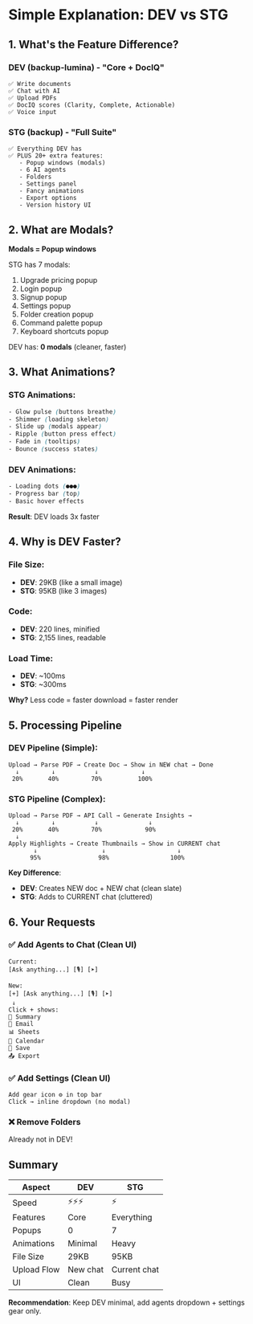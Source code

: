 # Simple Explanation: DEV vs STG

## 1. What's the Feature Difference?

### DEV (backup-lumina) - "Core + DocIQ"
```
✅ Write documents
✅ Chat with AI
✅ Upload PDFs
✅ DocIQ scores (Clarity, Complete, Actionable)
✅ Voice input
```

### STG (backup) - "Full Suite"
```
✅ Everything DEV has
✅ PLUS 20+ extra features:
   - Popup windows (modals)
   - 6 AI agents
   - Folders
   - Settings panel
   - Fancy animations
   - Export options
   - Version history UI
```

## 2. What are Modals?

**Modals = Popup windows**

STG has 7 modals:
1. Upgrade pricing popup
2. Login popup
3. Signup popup
4. Settings popup
5. Folder creation popup
6. Command palette popup
7. Keyboard shortcuts popup

DEV has: **0 modals** (cleaner, faster)

## 3. What Animations?

### STG Animations:
```css
- Glow pulse (buttons breathe)
- Shimmer (loading skeleton)
- Slide up (modals appear)
- Ripple (button press effect)
- Fade in (tooltips)
- Bounce (success states)
```

### DEV Animations:
```css
- Loading dots (●●●)
- Progress bar (top)
- Basic hover effects
```

**Result**: DEV loads 3x faster

## 4. Why is DEV Faster?

### File Size:
- **DEV**: 29KB (like a small image)
- **STG**: 95KB (like 3 images)

### Code:
- **DEV**: 220 lines, minified
- **STG**: 2,155 lines, readable

### Load Time:
- **DEV**: ~100ms
- **STG**: ~300ms

**Why?** Less code = faster download = faster render

## 5. Processing Pipeline

### DEV Pipeline (Simple):
```
Upload → Parse PDF → Create Doc → Show in NEW chat → Done
  ↓         ↓           ↓            ↓
 20%       40%         70%          100%
```

### STG Pipeline (Complex):
```
Upload → Parse PDF → API Call → Generate Insights → 
  ↓         ↓           ↓              ↓
 20%       40%         70%            90%
  ↓
Apply Highlights → Create Thumbnails → Show in CURRENT chat
       ↓                  ↓                    ↓
      95%                98%                 100%
```

**Key Difference**:
- **DEV**: Creates NEW doc + NEW chat (clean slate)
- **STG**: Adds to CURRENT chat (cluttered)

## 6. Your Requests

### ✅ Add Agents to Chat (Clean UI)
```
Current:
[Ask anything...] [🎙️] [➤]

New:
[+] [Ask anything...] [🎙️] [➤]
 ↓
Click + shows:
📝 Summary
📧 Email  
📊 Sheets
📅 Calendar
💾 Save
📤 Export
```

### ✅ Add Settings (Clean UI)
```
Add gear icon ⚙️ in top bar
Click → inline dropdown (no modal)
```

### ❌ Remove Folders
Already not in DEV!

## Summary

| Aspect | DEV | STG |
|--------|-----|-----|
| Speed | ⚡⚡⚡ | ⚡ |
| Features | Core | Everything |
| Popups | 0 | 7 |
| Animations | Minimal | Heavy |
| File Size | 29KB | 95KB |
| Upload Flow | New chat | Current chat |
| UI | Clean | Busy |

**Recommendation**: Keep DEV minimal, add agents dropdown + settings gear only.
